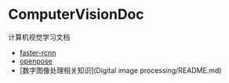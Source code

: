 # ComputerVisionDoc



计算机视觉学习文档

- [faster-rcnn](faster-rcnn/faster-rcnn.md)
- [openpose](openpose/openpose.md)
- [数字图像处理相关知识](Digital image processing/README.md)

